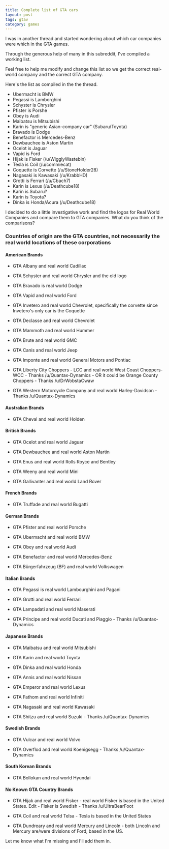 ```yaml
---
title: Complete list of GTA cars
layout: post
tags: gtav
category: games
---
```


I was in another thread and started wondering about which car companies were which in the GTA games.

Through the generous help of many in this subreddit, I've compiled a working list.

Feel free to help me modify and change this list so we get the correct real-world company and the correct GTA company.

Here's the list as compiled in the the thread.

* Ubermacht is BMW
* Pegassi is Lamborghini
* Schyster is Chrysler
* Pfister is Porshe
* Obey is Audi
* Maibatsu is Mitsubishi
* Karin is "generic Asian-company car" (Subaru/Toyota)
* Bravado is Dodge
* Benefactor is Mercedes-Benz
* Dewbauchee is Aston Martin
* Ocelot is Jaguar
* Vapid is Ford
* Hijak is Fisker (/u/WigglyWastebin)
* Tesla is Coil (/u/commiecat)
* Coquette is Corvette (/u/StoneHolder28)
* Nagasaki is Kawasaki (/u/KrabbHD)
* Grotti is Ferrari (/u/Cbach7)
* Karin is Lexus (/u/Deathcube18)
* Karin is Subaru?
* Karin is Toyota?
* Dinka is Honda/Acura (/u/Deathcube18)

I decided to do a little investigative work and find the logos for Real World Companies and compare them to GTA companies. What do you think of the comparisons?

### Countries of origin are the GTA countries, not necessarily the real world locations of these corporations

#### American Brands

- GTA Albany and real world Cadillac

- GTA Schyster and real world Chrysler and the old logo

- GTA Bravado is real world Dodge

- GTA Vapid and real world Ford

- GTA Invetero and real world Chevrolet, specifically the corvette since Invetero's only car is the Coquette

- GTA Declasse and real world Chevrolet

- GTA Mammoth and real world Hummer

- GTA Brute and real world GMC

- GTA Canis and real world Jeep

- GTA Imponte and real world General Motors and Pontiac

- GTA Liberty City Choppers - LCC and real world West Coast Choppers-WCC - Thanks /u/Quantax-Dynamics - OR it could be Orange County Choppers - Thanks /u/DrWobstaCwaw

- GTA Western Motorcycle Company and real world Harley-Davidson - Thanks /u/Quantax-Dynamics


#### Australian Brands

- GTA Cheval and real world Holden


#### British Brands

- GTA Ocelot and real world Jaguar

- GTA Dewbauchee and real world Aston Martin

- GTA Enus and real world Rolls Royce and Bentley

- GTA Weeny and real world Mini

- GTA Gallivanter and real world Land Rover


#### French Brands

- GTA Truffade and real world Bugatti


#### German Brands

- GTA Pfister and real world Porsche

- GTA Ubermacht and real world BMW

- GTA Obey and real world Audi

- GTA Benefactor and real world Mercedes-Benz

- GTA Bürgerfahrzeug (BF) and real world Volkswagen


#### Italian Brands

- GTA Pegassi is real world Lambourghini and Pagani

- GTA Grotti and real world Ferrari

- GTA Lampadati and real world Maserati

- GTA Principe and real world Ducati and Piaggio - Thanks /u/Quantax-Dynamics


#### Japanese Brands

- GTA Maibatsu and real world Mitsubishi

- GTA Karin and real world Toyota

- GTA Dinka and real world Honda

- GTA Annis and real world Nissan

- GTA Emperor and real world Lexus

- GTA Fathom and real world Infiniti

- GTA Nagasaki and real world Kawasaki

- GTA Shitzu and real world Suzuki - Thanks /u/Quantax-Dynamics


#### Swedish Brands

- GTA Vulcar and real world Volvo

- GTA Overflod and real world Koenigsegg - Thanks /u/Quantax-Dynamics


#### South Korean Brands

- GTA Bollokan and real world Hyundai


#### No Known GTA Country Brands

- GTA Hijak and real world Fisker - real world Fisker is based in the United States. Edit - Fisker is Swedish - Thanks /u/UltraBearFoot

- GTA Coil and real world Telsa - Tesla is based in the United States

- GTA Dundreary and real world Mercury and Lincoln - both Lincoln and Mercury are/were divisions of Ford, based in the US.


Let me know what I'm missing and I'll add them in.
